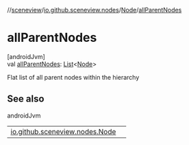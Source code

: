 //[sceneview](../../../index.md)/[io.github.sceneview.nodes](../index.md)/[Node](index.md)/[allParentNodes](all-parent-nodes.md)

# allParentNodes

[androidJvm]\
val [allParentNodes](all-parent-nodes.md): [List](https://kotlinlang.org/api/latest/jvm/stdlib/kotlin.collections/-list/index.html)&lt;[Node](index.md)&gt;

Flat list of all parent nodes within the hierarchy

## See also

androidJvm

| | |
|---|---|
| [io.github.sceneview.nodes.Node](parent-node.md) |  |
